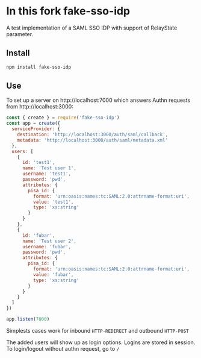 # In this fork fake-sso-idp
A test implementation of a SAML SSO IDP 
with support of RelayState parameter.

## Install

```bash
npm install fake-sso-idp
```

## Use

To set up a server on http://localhost:7000 which answers Authn requests from
http://localhost:3000:

```js
const { create } = require('fake-sso-idp')
const app = create({
  serviceProvider: {
    destination: 'http://localhost:3000/auth/saml/callback',
    metadata: 'http://localhost:3000/auth/saml/metadata.xml'
  },
  users: [
    {
      id: 'test1',
      name: 'Test user 1',
      username: 'test1',
      password: 'pwd',
      attributes: {
        pisa_id: {
          format: 'urn:oasis:names:tc:SAML:2.0:attrname-format:uri',
          value: 'test1',
          type: 'xs:string'
        }
      }
    },
    {
      id: 'fubar',
      name: 'Test user 2',
      username: 'fubar',
      password: 'pwd',
      attributes: {
        pisa_id: {
          format: 'urn:oasis:names:tc:SAML:2.0:attrname-format:uri',
          value: 'fubar',
          type: 'xs:string'
        }
      }
    }
  ]
})

app.listen(7000)
````

Simplests cases work for inbound `HTTP-REDIRECT` and outbound `HTTP-POST`

The added users will show up as login options. Logins are stored in session. To login/logout
without authn request, go to `/`
